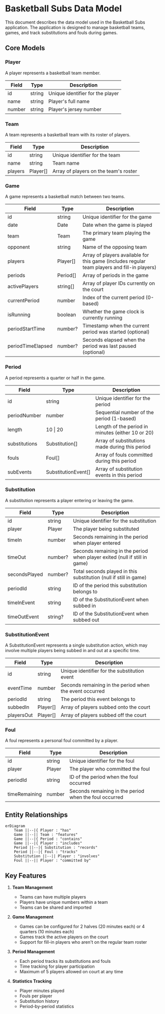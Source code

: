 # Basketball Subs Data Model

This document describes the data model used in the Basketball Subs application. The application is designed to manage basketball teams, games, and track substitutions and fouls during games.

## Core Models

### Player
A player represents a basketball team member.

| Field  | Type   | Description |
|--------|--------|-------------|
| id     | string | Unique identifier for the player |
| name   | string | Player's full name |
| number | string | Player's jersey number |

### Team
A team represents a basketball team with its roster of players.

| Field   | Type     | Description |
|---------|----------|-------------|
| id      | string   | Unique identifier for the team |
| name    | string   | Team name |
| players | Player[] | Array of players on the team's roster |

### Game
A game represents a basketball match between two teams.

| Field           | Type     | Description |
|-----------------|----------|-------------|
| id             | string   | Unique identifier for the game |
| date           | Date     | Date when the game is played |
| team           | Team     | The primary team playing the game |
| opponent       | string   | Name of the opposing team |
| players        | Player[] | Array of players available for this game (includes regular team players and fill-in players) |
| periods        | Period[] | Array of periods in the game |
| activePlayers  | string[] | Array of player IDs currently on the court |
| currentPeriod  | number   | Index of the current period (0-based) |
| isRunning      | boolean  | Whether the game clock is currently running |
| periodStartTime | number? | Timestamp when the current period was started (optional) |
| periodTimeElapsed | number? | Seconds elapsed when the period was last paused (optional) |

### Period
A period represents a quarter or half in the game.

| Field         | Type           | Description |
|---------------|----------------|-------------|
| id            | string        | Unique identifier for the period |
| periodNumber  | number        | Sequential number of the period (1-based) |
| length        | 10 \| 20     | Length of the period in minutes (either 10 or 20) |
| substitutions | Substitution[] | Array of substitutions made during this period |
| fouls         | Foul[]       | Array of fouls committed during this period |
| subEvents | SubstitutionEvent[] | Array of substitution events in this period |

### Substitution
A substitution represents a player entering or leaving the game.

| Field         | Type    | Description |
|---------------|---------|-------------|
| id            | string  | Unique identifier for the substitution |
| player        | Player  | The player being substituted |
| timeIn        | number  | Seconds remaining in the period when player entered |
| timeOut       | number? | Seconds remaining in the period when player exited (null if still in game) |
| secondsPlayed | number? | Total seconds played in this substitution (null if still in game) |
| periodId      | string  | ID of the period this substitution belongs to |
| timeInEvent | string | ID of the SubstitutionEvent when subbed in |
| timeOutEvent | string? | ID of the SubstitutionEvent when subbed out |

### SubstitutionEvent
A SubstitutionEvent represents a single substitution action, which may involve multiple players being subbed in and out at a specific time.

| Field   | Type     | Description |
|---------|----------|-------------|
| id      | string   | Unique identifier for the substitution event |
| eventTime | number | Seconds remaining in the period when the event occurred |
| periodId | string  | The period this event belongs to |
| subbedIn | Player[] | Array of players subbed onto the court |
| playersOut | Player[] | Array of players subbed off the court |
### Foul
A foul represents a personal foul committed by a player.

| Field         | Type   | Description |
|---------------|--------|-------------|
| id            | string | Unique identifier for the foul |
| player        | Player | The player who committed the foul |
| periodId      | string | ID of the period when the foul occurred |
| timeRemaining | number | Seconds remaining in the period when the foul occurred |

## Entity Relationships

```mermaid
erDiagram
    Team ||--|{ Player : "has"
    Game ||--|| Team : "features"
    Game ||--|{ Period : "contains"
    Game ||--|{ Player : "includes"
    Period ||--|{ Substitution : "records"
    Period ||--|{ Foul : "tracks"
    Substitution ||--|| Player : "involves"
    Foul ||--|| Player : "committed by"
```

## Key Features

1. **Team Management**
   - Teams can have multiple players
   - Players have unique numbers within a team
   - Teams can be shared and imported

2. **Game Management**
   - Games can be configured for 2 halves (20 minutes each) or 4 quarters (10 minutes each)
   - Games track the active players on the court
   - Support for fill-in players who aren't on the regular team roster

3. **Period Management**
   - Each period tracks its substitutions and fouls
   - Time tracking for player participation
   - Maximum of 5 players allowed on court at any time

4. **Statistics Tracking**
   - Player minutes played
   - Fouls per player
   - Substitution history
   - Period-by-period statistics
